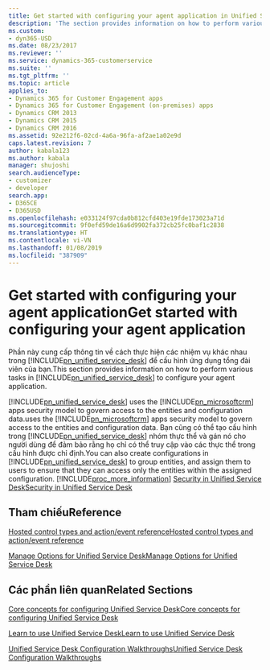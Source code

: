 ```yaml
---
title: Get started with configuring your agent application in Unified Service Desk for Dynamics 365 for Customer Engagement apps| MicrosoftDocs
description: 'The section provides information on how to perform various tasks in Unified Service Desk to configure your agent application. '
ms.custom:
- dyn365-USD
ms.date: 08/23/2017
ms.reviewer: ''
ms.service: dynamics-365-customerservice
ms.suite: ''
ms.tgt_pltfrm: ''
ms.topic: article
applies_to:
- Dynamics 365 for Customer Engagement apps
- Dynamics 365 for Customer Engagement (on-premises) apps
- Dynamics CRM 2013
- Dynamics CRM 2015
- Dynamics CRM 2016
ms.assetid: 92e212f6-02cd-4a6a-96fa-af2ae1a02e9d
caps.latest.revision: 7
author: kabala123
ms.author: kabala
manager: shujoshi
search.audienceType:
- customizer
- developer
search.app:
- D365CE
- D365USD
ms.openlocfilehash: e033124f97cda0b812cfd403e19fde173023a71d
ms.sourcegitcommit: 9f0efd59de16a6d9902fa372cb25fc0baf1c2838
ms.translationtype: HT
ms.contentlocale: vi-VN
ms.lasthandoff: 01/08/2019
ms.locfileid: "387909"
---
```

# <a name="get-started-with-configuring-your-agent-application"></a><span data-ttu-id="662ad-103">Get started with configuring your agent application</span><span class="sxs-lookup"><span data-stu-id="662ad-103">Get started with configuring your agent application</span></span>
<span data-ttu-id="662ad-104">Phần này cung cấp thông tin về cách thực hiện các nhiệm vụ khác nhau trong [!INCLUDE[pn_unified_service_desk](../includes/pn-unified-service-desk.md)] để cấu hình ứng dụng tổng đài viên của bạn.</span><span class="sxs-lookup"><span data-stu-id="662ad-104">This section provides information on how to perform various tasks in [!INCLUDE[pn_unified_service_desk](../includes/pn-unified-service-desk.md)] to configure your agent application.</span></span>  
  
 [!INCLUDE[pn_unified_service_desk](../includes/pn-unified-service-desk.md)] <span data-ttu-id="662ad-105">uses the [!INCLUDE[pn_microsoftcrm](../includes/pn-microsoftcrm.md)] apps security model to govern access to the entities and configuration data.</span><span class="sxs-lookup"><span data-stu-id="662ad-105">uses the [!INCLUDE[pn_microsoftcrm](../includes/pn-microsoftcrm.md)] apps security model to govern access to the entities and configuration data.</span></span> <span data-ttu-id="662ad-106">Bạn cũng có thể tạo cấu hình trong [!INCLUDE[pn_unified_service_desk](../includes/pn-unified-service-desk.md)] nhóm thực thể và gán nó cho người dùng để đảm bảo rằng họ chỉ có thể truy cập vào các thực thể trong cấu hình được chỉ định.</span><span class="sxs-lookup"><span data-stu-id="662ad-106">You can also create configurations in [!INCLUDE[pn_unified_service_desk](../includes/pn-unified-service-desk.md)] to group entities, and assign them to users to ensure that they can access only the entities within the assigned configuration.</span></span> [!INCLUDE[proc_more_information](../includes/proc-more-information.md)] <span data-ttu-id="662ad-107">[Security in Unified Service Desk](admin/security-unified-service-desk.md)</span><span class="sxs-lookup"><span data-stu-id="662ad-107">[Security in Unified Service Desk](admin/security-unified-service-desk.md)</span></span>  
  
## <a name="reference"></a><span data-ttu-id="662ad-108">Tham chiếu</span><span class="sxs-lookup"><span data-stu-id="662ad-108">Reference</span></span>  
 [<span data-ttu-id="662ad-109">Hosted control types and action/event reference</span><span class="sxs-lookup"><span data-stu-id="662ad-109">Hosted control types and action/event reference</span></span>](../unified-service-desk/hosted-control-types-action-event-reference.md)  
  
 [<span data-ttu-id="662ad-110">Manage Options for Unified Service Desk</span><span class="sxs-lookup"><span data-stu-id="662ad-110">Manage Options for Unified Service Desk</span></span>](admin/manage-options-unified-service-desk.md)  
    
  
## <a name="related-sections"></a><span data-ttu-id="662ad-111">Các phần liên quan</span><span class="sxs-lookup"><span data-stu-id="662ad-111">Related Sections</span></span>  
 [<span data-ttu-id="662ad-112">Core concepts for configuring Unified Service Desk</span><span class="sxs-lookup"><span data-stu-id="662ad-112">Core concepts for configuring Unified Service Desk</span></span>](../unified-service-desk/core-concepts-for-configuring-unified-service-desk.md)  
  
 [<span data-ttu-id="662ad-113">Learn to use Unified Service Desk</span><span class="sxs-lookup"><span data-stu-id="662ad-113">Learn to use Unified Service Desk</span></span>](../unified-service-desk/learn-to-use-unified-service-desk.md)  
  
 [<span data-ttu-id="662ad-114">Unified Service Desk Configuration Walkthroughs</span><span class="sxs-lookup"><span data-stu-id="662ad-114">Unified Service Desk Configuration Walkthroughs</span></span>](../unified-service-desk/unified-service-desk-configuration-walkthroughs.md)
